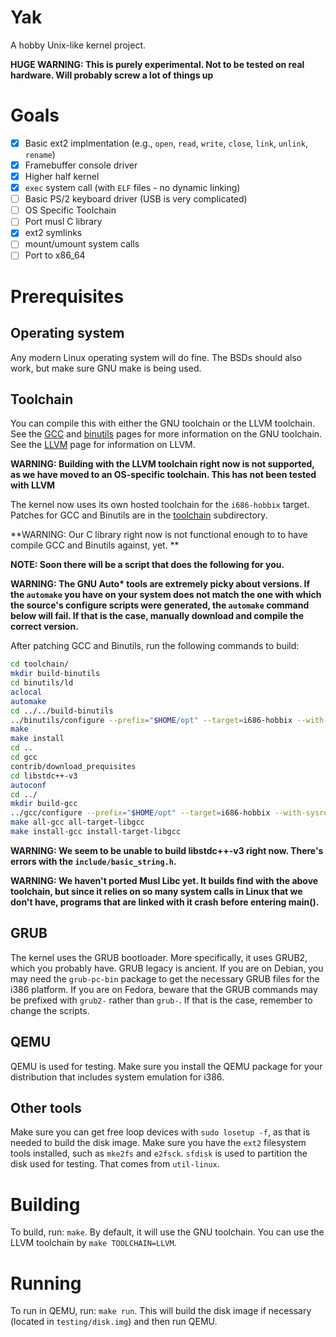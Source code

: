 # Yak
A hobby Unix-like kernel project.

**HUGE WARNING: This is purely experimental. Not to be tested on real hardware. Will probably screw a lot of things up**

# Goals
- [x] Basic ext2 implmentation (e.g., `open`, `read`, `write`, `close`, `link`, `unlink`, `rename`)
- [x] Framebuffer console driver
- [x] Higher half kernel
- [x] `exec` system call (with `ELF` files - no dynamic linking)
- [ ] Basic PS/2 keyboard driver (USB is very complicated)
- [ ] OS Specific Toolchain
- [ ] Port musl C library
- [x] ext2 symlinks
- [ ] mount/umount system calls
- [ ] Port to x86_64
# Prerequisites
## Operating system
Any modern Linux operating system will do fine. The BSDs should also work, but make sure GNU make is being used.
## Toolchain
You can compile this with either the GNU toolchain or the LLVM toolchain.
See the [GCC](https://gnu.org/software/gcc) and [binutils](https://gnu.org/software/binutils) pages for more information on the GNU toolchain.
See the [LLVM](https://llvm.org) page for information on LLVM.

**WARNING: Building with the LLVM toolchain right now is not supported, as we have moved to an OS-specific toolchain.
This has not been tested with LLVM**

The kernel now uses its own hosted toolchain for the `i686-hobbix` target. Patches for GCC and Binutils are in the [toolchain](./toolchain) subdirectory.

**WARNING: Our C library right now is not functional enough to to have compile GCC and Binutils against, yet. **

**NOTE: Soon there will be a script that does the following for you.**

**WARNING: The GNU Auto\* tools are extremely picky about versions.
If the `automake` you have on your system does not match the one with which the source's configure scripts were generated, the
`automake` command below will fail. If that is the case, manually download and compile the correct version.**

After patching GCC and Binutils, run the following commands to build:
```sh
cd toolchain/
mkdir build-binutils
cd binutils/ld
aclocal
automake
cd ../../build-binutils
../binutils/configure --prefix="$HOME/opt" --target=i686-hobbix --with-sysroot=../../testing/sysroot --without-werror
make
make install
cd ..
cd gcc
contrib/download_prequisites
cd libstdc++-v3
autoconf
cd ../
mkdir build-gcc
../gcc/configure --prefix="$HOME/opt" --target=i686-hobbix --with-sysroot=../../testing/sysroot --enable-languages=c,c++
make all-gcc all-target-libgcc
make install-gcc install-target-libgcc
```
**WARNING: We seem to be unable to build libstdc++-v3 right now. There's errors with the `include/basic_string.h`.**

**WARNING: We haven't ported Musl Libc yet. It builds find with the above toolchain, but since it relies on so many system calls in Linux that we don't have, programs that are linked with it crash before entering main().**
## GRUB
The kernel uses the GRUB bootloader.
More specifically, it uses GRUB2, which you probably have. GRUB legacy is ancient.
If you are on Debian, you may need the `grub-pc-bin` package to get the necessary GRUB files for the i386 platform.
If you are on Fedora, beware that the GRUB commands may be prefixed with `grub2-` rather than `grub-`.
If that is the case, remember to change the scripts.
## QEMU
QEMU is used for testing.
Make sure you install the QEMU package for your distribution that includes system emulation for i386.
## Other tools
Make sure you can get free loop devices with `sudo losetup -f`, as that is needed to build the disk image.
Make sure you have the `ext2` filesystem tools installed, such as `mke2fs` and `e2fsck`.
`sfdisk` is used to partition the disk used for testing. That comes from `util-linux`.
# Building
To build, run: `make`.
By default, it will use the GNU toolchain.
You can use the LLVM toolchain by `make TOOLCHAIN=LLVM`.
# Running
To run in QEMU, run: `make run`.
This will build the disk image if necessary (located in `testing/disk.img`) and then run QEMU.
